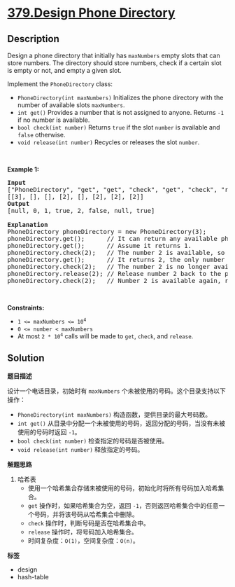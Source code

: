 # [379.Design Phone Directory](https://leetcode.com/problems/design-phone-directory/description/)

## Description

<p>Design a phone directory that initially has <code>maxNumbers</code> empty slots that can store numbers. The directory should store numbers, check if a certain slot is empty or not, and empty a given slot.</p>

<p>Implement the <code>PhoneDirectory</code> class:</p>

<ul>
  <li><code>PhoneDirectory(int maxNumbers)</code> Initializes the phone directory with the number of available slots <code>maxNumbers</code>.</li>
  <li><code>int get()</code> Provides a number that is not assigned to anyone. Returns <code>-1</code> if no number is available.</li>
  <li><code>bool check(int number)</code> Returns <code>true</code> if the slot <code>number</code> is available and <code>false</code> otherwise.</li>
  <li><code>void release(int number)</code> Recycles or releases the slot <code>number</code>.</li>
</ul>

<p>&nbsp;</p>
<p><strong class="example">Example 1:</strong></p>

<pre>
<strong>Input</strong>
[&quot;PhoneDirectory&quot;, &quot;get&quot;, &quot;get&quot;, &quot;check&quot;, &quot;get&quot;, &quot;check&quot;, &quot;release&quot;, &quot;check&quot;]
[[3], [], [], [2], [], [2], [2], [2]]
<strong>Output</strong>
[null, 0, 1, true, 2, false, null, true]

<strong>Explanation</strong>
PhoneDirectory phoneDirectory = new PhoneDirectory(3);
phoneDirectory.get();      // It can return any available phone number. Here we assume it returns 0.
phoneDirectory.get();      // Assume it returns 1.
phoneDirectory.check(2);   // The number 2 is available, so return true.
phoneDirectory.get();      // It returns 2, the only number that is left.
phoneDirectory.check(2);   // The number 2 is no longer available, so return false.
phoneDirectory.release(2); // Release number 2 back to the pool.
phoneDirectory.check(2);   // Number 2 is available again, return true.
</pre>

<p>&nbsp;</p>
<p><strong>Constraints:</strong></p>

<ul>
  <li><code>1 &lt;= maxNumbers &lt;= 10<sup>4</sup></code></li>
  <li><code>0 &lt;= number &lt; maxNumbers</code></li>
  <li>At most <code>2 * 10<sup>4</sup></code> calls will be made to <code>get</code>, <code>check</code>, and <code>release</code>.</li>
</ul>

## Solution

**题目描述**

设计一个电话目录，初始时有 `maxNumbers` 个未被使用的号码。这个目录支持以下操作：

- `PhoneDirectory(int maxNumbers)` 构造函数，提供目录的最大号码数。
- `int get()` 从目录中分配一个未被使用的号码，返回分配的号码，当没有未被使用的号码时返回 `-1`。
- `bool check(int number)` 检查指定的号码是否被使用。
- `void release(int number)` 释放指定的号码。

**解题思路**

1. 哈希表
   - 使用一个哈希集合存储未被使用的号码，初始化时将所有号码加入哈希集合。
   - `get` 操作时，如果哈希集合为空，返回 `-1`，否则返回哈希集合中的任意一个号码，并将该号码从哈希集合中删除。
   - `check` 操作时，判断号码是否在哈希集合中。
   - `release` 操作时，将号码加入哈希集合。
   - 时间复杂度：`O(1)`，空间复杂度：`O(n)`。

**标签**

- design
- hash-table
